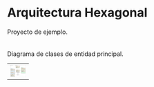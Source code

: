 # Arquitectura Hexagonal
Proyecto de ejemplo.
<br>
<br>    
Diagrama de clases de entidad principal.

<table style="width: 50px;">
<tbody>
<tr>
<td style="width: 100%;"><img src="https://github.com/nazarenomartin83/PortAdapter/blob/master/doc/Modelo%20de%20clases.png"></img></td>
</tr>
</tbody>
</table>       

